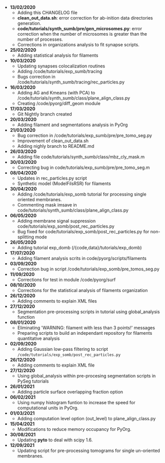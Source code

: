 * **13/02/2020**
    + Adding this CHANGELOG file
    + **clean_out_data.sh**: error correction for ab-inition data directories generation.
    + **code/tutorials/synth_sumb/pre/gen_microsomes.py**: error correction when the number of microsomes is greater than the number of processes.
    + Corrections in organizations analysis to fit synapse scripts.  
* **25/02/2020**
    + Adding statistical analysis for filaments
* **10/03/2020**
    + Updating synapses colocalization routines
    + Adding /code/tutorials/exp_sumb/tracing
    + Bugs correction in /code/tutorials/synth_sumb/tracing/rec_particles.py
* **16/03/2020**
    + Adding AG and Kmeans (with PCA) to /code/tutorials/synth_sumb/class/plane_align_class.py
    + Creating /code/pyorg/diff_geom module
* **17/03/2020**
    + Git Nightly branch created
* **20/03/2020**
    + Adding filament and segmentations analysis in PyOrg
* **21/03/2020**
    + Bug correction in /code/tutorials/exp_sumb/pre/pre_tomo_seg.py
    + Improvement of clean_out_data.sh
    + Adding nighly branch to README.md
* **26/03/2020**
    + Adding file code/tutorials/synth_sumb/class/mbz_cly_mask.m
* **30/03/2020**
    + Correcting bug in code/tutorials/exp_sumb/pre/pre_tomo_seg.m
* **08/04/2020**
    + Updates in rec_particles.py script
    + Synthetic model (ModelFilsRSR) for filaments
* **30/04/2020**
    + Adding /code/tutorials/exp_somb tutorial for processing single oriented membranes.
    + Commenting mask imsave in code/tutorials/synth_sumb/class/plane_align_class.py
* **06/05/2020**
    + Adding membrane signal suppression code/tutorials/exp_somb/post_rec_particles.py
    + Bug fixed for code/tutorials/exp_somb/post_rec_particles.py for non-splitting mode
* **26/05/2020**
    + Adding tutorial exp_domb (/{code,data}/tutorials/exp_domb)
* **17/07/2020**
    + Adding filament analysis scrits in code/pyorg/scripts/filaments
* **03/09/2020**
    + Correction bug in script /code/tutorials/exp_somb/pre_tomos_seg.py
* **11/09/2020**
    + Corrections for test in module /code/pyorg/surf
* **08/10/2020**
    + Corrections for the statistical analysis of filaments organization
* **26/12/2020**
    + Adding comments to explain XML files
* **27/12/2020**
    + Segmentation pre-processing scripts in tutorial using global_analysis function
* **08/01/2020**
    + Eliminating 'WARNING: filament with less than 3 points!' messages
    + Preparing scripts to build an independant repository for filaments quantitative analysis
* **02/09/2020**
    + Adding Gaussian low-pass filtering to script ``/code/tutorials/exp_somb/post_rec_particles.py``
* **26/12/2020**
    + Adding comments to explain XML file
* **27/12/2020**
    + Using global_analysis within pre-procesing segmentation scripts in PySeg tutorials
* **26/01/2021**
    + Adding particle surface overlapping fraction option
* **06/02/2021**
    + Using numpy histogram funtion to increase the speed for computational units in PyOrg.
* **01/03/2021**
    + Adding computation level option (out_level) to plane_align_class.py
* **15/04/2021**
    + Modifications to reduce memory occupancy for PyOrg.
* **30/08/2021**
    + Updating **pyto** to deal with scipy 1.6.
* **12/09/2021**
    + Updating script for pre-processing tomograms for single un-oriented membranes.